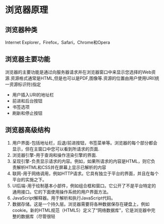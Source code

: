 # 浏览器原理
## 浏览器种类
Internet Explorer，Firefox，Safari，Chrome和Opera
## 浏览器主要功能
浏览器的主要功能是通过向服务器请求并在浏览器窗口中来显示您选择的Web资源.资源格式通常是HTML,但是也可以是PDF,图像等.资源的位置由用户使用URI(统一资源标识符)指定
- 用户插入URI的地址栏
- 前进和后台按钮
- 书签选项
- 刷新和停止按钮
## 浏览器高级结构
1. 用户界面-包括地址栏，后退/前进按钮，书签菜单等。浏览器的每个部分都会显示，但在主窗口中您可以看到所请求的页面.
2. 浏览器引擎-用于查询和操作渲染引擎的界面.
3. 呈现引擎-负责显示请求的内容。例如，如果所请求的内容是HTML，则它负责解析HTML和CSS并在屏幕上显示已解析的内容
4. 联网-用于网络调用，例如HTTP请求。它具有独立于平台的界面，并且在每个平台的实施之下。
5. UI后端-用于绘制基本小部件，例如组合框和窗口。它公开了不是平台特定的通用接口。它的下面使用操作系统的用户界面方法。
6. JavaScript解释器。用于解析和执行JavaScript代码。
7. 数据存储。这是一个持久层。浏览器需要将各种数据保存在硬盘上，例如cookie。新的HTML规范（HTML5）定义了“网络数据库”，它是浏览器中完整的数据库（尽管很轻
